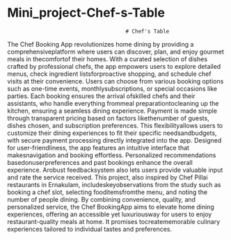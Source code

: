 # Mini_project-Chef-s-Table

                                          # Chef's Table
                                          
The Chef Booking App revolutionizes home dining by providing a comprehensiveplatform where users can discover, plan, and enjoy gourmet meals in thecomfortof their homes. With a curated selection of dishes crafted by professional chefs, the app empowers users to explore detailed menus, check ingredient listsforproactive shopping, and schedule chef visits at their convenience. Users can choose from various booking options such as one-time events, monthlysubscriptions, or special occasions like parties. Each booking ensures the arrival ofskilled chefs and their assistants, who handle everything frommeal preparationtocleaning up the kitchen, ensuring a seamless dining experience. Payment is made simple through transparent pricing based on factors likethenumber of guests, dishes chosen, and subscription preferences. This flexibilityallows users to customize their dining experiences to fit their specific needsandbudgets, with secure payment processing directly integrated into the app. Designed for user-friendliness, the app features an intuitive interface that makesnavigation and booking effortless. Personalized recommendations basedonuserpreferences and past bookings enhance the overall experience. Arobust feedbacksystem also lets users provide valuable input and rate the service received. This project, also inspired by Chef Pillai restaurants in Ernakulam, includeskeyobservations from the study such as booking a chef slot, selecting fooditemsfromthe menu, and noting the number of people dining. By combining convenience, quality, and personalized service, the Chef BookingApp aims to elevate home dining experiences, offering an accessible yet luxuriousway for users to enjoy restaurant-quality meals at home. It promises tocreatememorable culinary experiences tailored to individual tastes and preferences.
